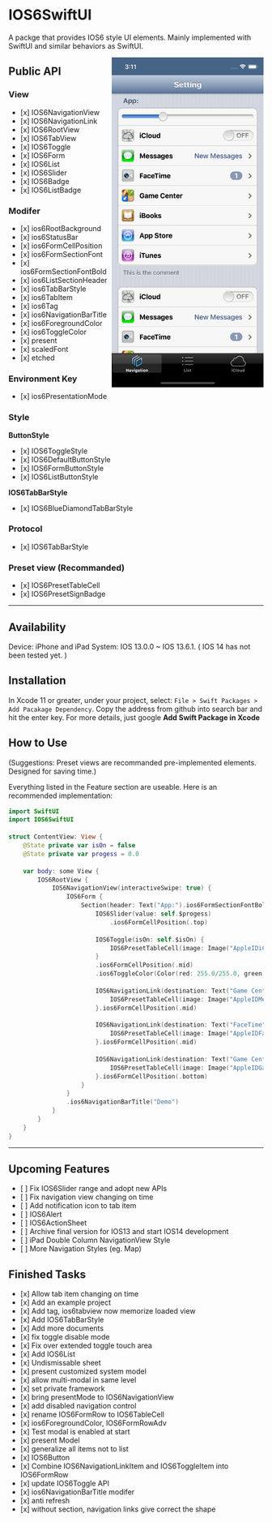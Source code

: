 # IOS6SwiftUI

A packge that provides IOS6 style UI elements. Mainly implemented with SwiftUI and similar behaviors as SwiftUI.

<img src="/example.png" width=300 align=right>

## Public API
### View
- \[x]  IOS6NavigationView
- \[x]  IOS6NavigationLink
- \[x]  IOS6RootView
- \[x]  IOS6TabView
- \[x]  IOS6Toggle
- \[x]  IOS6Form
- \[x]  IOS6List
- \[x]  IOS6Slider
- \[x]  IOS6Badge
- \[x]  IOS6ListBadge

### Modifer
- \[x]  ios6RootBackground
- \[x]  ios6StatusBar
- \[x]  ios6FormCellPosition
- \[x]  ios6FormSectionFont
- \[x]  ios6FormSectionFontBold
- \[x]  ios6ListSectionHeader
- \[x]  ios6TabBarStyle
- \[x]  ios6TabItem
- \[x]  ios6Tag
- \[x]  ios6NavigationBarTitle
- \[x]  ios6ForegroundColor
- \[x]  ios6ToggleColor
- \[x]  present
- \[x]  scaledFont
- \[x]  etched

### Environment Key
- \[x]  ios6PresentationMode

### Style
**ButtonStyle**
- \[x]  IOS6ToggleStyle
- \[x]  IOS6DefaultButtonStyle
- \[x]  IOS6FormButtonStyle
- \[x]  IOS6ListButtonStyle

**IOS6TabBarStyle**
- \[x]  IOS6BlueDiamondTabBarStyle

### Protocol
- \[x]  IOS6TabBarStyle

### Preset view (Recommanded)
- \[x]  IOS6PresetTableCell
- \[x]  IOS6PresetSignBadge

---
## Availability
Device: iPhone and iPad
System: IOS 13.0.0 ~ IOS 13.6.1. ( IOS 14 has not been tested yet. )

## Installation
In Xcode 11 or greater, under your project, select: `File > Swift Packages > Add Pacakage Dependency`. 
Copy the address from github into search bar and hit the enter key. For more details, just google **Add Swift Package in Xcode**

##  How to Use
(Suggestions: Preset views are recommanded pre-implemented elements. Designed for saving time.)

Everything listed in the Feature section are useable. Here is an recommended implementation:  

```Swift
import SwiftUI
import IOS6SwiftUI

struct ContentView: View {
    @State private var isOn = false
    @State private var progess = 0.0
    
    var body: some View {
        IOS6RootView {
            IOS6NavigationView(interactiveSwipe: true) {
                IOS6Form {
                    Section(header: Text("App:").ios6FormSectionFontBold(), footer: Text("This is the comment").ios6FormSectionFont()) {
                        IOS6Slider(value: self.$progess)
                            .ios6FormCellPosition(.top)
                        
                        IOS6Toggle(isOn: self.$isOn) {
                            IOS6PresetTableCell(image: Image("AppleIDiCloud"), title: "iCloud")
                        }
                        .ios6FormCellPosition(.mid)
                        .ios6ToggleColor(Color(red: 255.0/255.0, green: 127.0/255.0, blue: 2.0/255.0))
                        
                        IOS6NavigationLink(destination: Text("Game Center").ios6NavigationBarTitle("Game Center")) {
                            IOS6PresetTableCell(image: Image("AppleIDMessages"), title: "Messages", comment: "New Messages")
                        }.ios6FormCellPosition(.mid)
                        
                        IOS6NavigationLink(destination: Text("FaceTime").ios6NavigationBarTitle("FaceTime")) {
                            IOS6PresetTableCell(image: Image("AppleIDFaceTime"), title: "FaceTime", comment: IOS6ListBadge(text: "1"))
                        }.ios6FormCellPosition(.mid)
                        
                        IOS6NavigationLink(destination: Text("Game Center").ios6NavigationBarTitle("Game Center")) {
                            IOS6PresetTableCell(image: Image("AppleIDGameCenter"), title: "Game Center")
                        }.ios6FormCellPosition(.bottom)
                    }
                }
                .ios6NavigationBarTitle("Demo")
            }
        }
    }
}
```
---
## Upcoming Features
- \[ ] Fix IOS6Slider range and adopt new APIs
- \[ ] Fix navigation view changing on time
- \[ ] Add notification icon to tab item
- \[ ] IOS6Alert
- \[ ] IOS6ActionSheet
- \[ ] Archive final version for IOS13 and start IOS14 development
- \[ ] iPad Double Column NavigationView Style
- \[ ] More Navigation Styles (eg. Map)

## Finished Tasks
- \[x] Allow tab item changing on time
- \[x] Add an example project
- \[x] Add tag, ios6tabview now memorize loaded view
- \[x] Add IOS6TabBarStyle
- \[x] Add more documents
- \[x] fix toggle disable mode
- \[x] Fix over extended toggle touch area
- \[x] Add IOS6List
- \[x] Undismissable sheet
- \[x] present customized system model
- \[x] allow multi-modal in same level
- \[x] set private framework
- \[x] bring presentMode to IOS6NavigationView
- \[x] add disabled navigation control
- \[x] rename IOS6FormRow to IOS6TableCell
- \[x] ios6ForegroundColor, IOS6FormRowAdv
- \[x] Test modal is enabled at start
- \[x] present Model
- \[x] generalize all items not to list
- \[x] IOS6Button
- \[x] Combine IOS6NavigationLinkItem and IOS6ToggleItem into IOS6FormRow
- \[x] update IOS6Toggle API
- \[x] ios6NavigationBarTitle modifer
- \[x] anti refresh
- \[x] without section, navigation links give correct the shape
